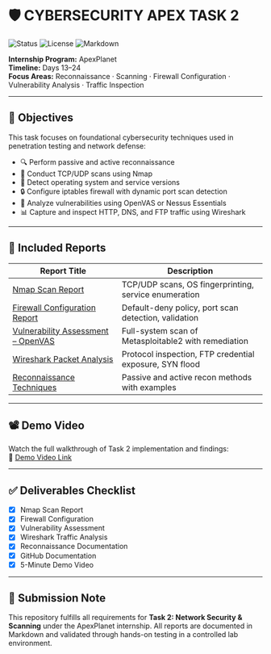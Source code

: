 # 🛡️ CYBERSECURITY APEX TASK 2

![Status](https://img.shields.io/badge/Task-Completed-brightgreen)
![License](https://img.shields.io/badge/License-MIT-blue.svg)
![Markdown](https://img.shields.io/badge/Format-Markdown-lightgrey)

**Internship Program:** ApexPlanet  
**Timeline:** Days 13–24  
**Focus Areas:** Reconnaissance · Scanning · Firewall Configuration · Vulnerability Analysis · Traffic Inspection

---

## 🎯 Objectives

This task focuses on foundational cybersecurity techniques used in penetration testing and network defense:

- 🔍 Perform passive and active reconnaissance
- 📡 Conduct TCP/UDP scans using Nmap
- 🧠 Detect operating system and service versions
- 🔒 Configure iptables firewall with dynamic port scan detection
- 🧪 Analyze vulnerabilities using OpenVAS or Nessus Essentials
- 📊 Capture and inspect HTTP, DNS, and FTP traffic using Wireshark

---

## 📁 Included Reports

| Report Title | Description |
|--------------|-------------|
| [Nmap Scan Report](./nmap_scan_report.md) | TCP/UDP scans, OS fingerprinting, service enumeration |
| [Firewall Configuration Report](./iptables_firewall_configuration_report.md) | Default-deny policy, port scan detection, validation |
| [Vulnerability Assessment – OpenVAS](./openVAS.md) | Full-system scan of Metasploitable2 with remediation |
| [Wireshark Packet Analysis](./wireshark_packet_analysis_report.md) | Protocol inspection, FTP credential exposure, SYN flood |
| [Reconnaissance Techniques](./reconnaissance.md) | Passive and active recon methods with examples |

---

## 📽️ Demo Video

Watch the full walkthrough of Task 2 implementation and findings:  
🔗 [Demo Video Link](https://your-demo-link.com)

---

## ✅ Deliverables Checklist

- [x] Nmap Scan Report  
- [x] Firewall Configuration  
- [x] Vulnerability Assessment  
- [x] Wireshark Traffic Analysis  
- [x] Reconnaissance Documentation  
- [x] GitHub Documentation  
- [x] 5-Minute Demo Video

---

## 📝 Submission Note

This repository fulfills all requirements for **Task 2: Network Security & Scanning** under the ApexPlanet internship. All reports are documented in Markdown and validated through hands-on testing in a controlled lab environment.



